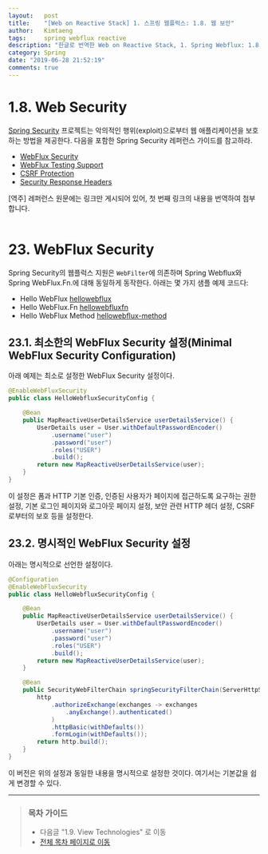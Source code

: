 ```yaml
---
layout:   post
title:    "[Web on Reactive Stack] 1. 스프링 웹플럭스: 1.8. 웹 보안"
author:   Kimtaeng
tags: 	  spring webflux reactive
description: "한글로 번역한 Web on Reactive Stack, 1. Spring Webflux: 1.8. Web Security"
category: Spring
date: "2019-06-28 21:52:19"
comments: true
---
```


# 1.8. Web Security
<a href="https://spring.io/projects/spring-security" target="_blank" rel="nofollow">Spring Security</a> 프로젝트는
악의적인 행위(exploit)으로부터 웹 애플리케이션을 보호하는 방법을 제공한다. 다음을 포함한 Spring Security 레퍼런스 가이드를 참고하라.

- <a href="https://docs.spring.io/spring-security/site/docs/current/reference/html5/#jc-webflux" 
target="_blank" rel="nofollow">WebFlux Security</a>
- <a href="https://docs.spring.io/spring-security/site/docs/current/reference/html5/#test-webflux"
target="_blank" rel="nofollow">WebFlux Testing Support</a>
- <a href="https://docs.spring.io/spring-security/site/docs/current/reference/html5/#csrf"
target="_blank" rel="nofollow">CSRF Protection</a>
- <a href="https://docs.spring.io/spring-security/site/docs/current/reference/html5/#headers"
target="_blank" rel="nofollow">Security Response Headers</a>

<div class="post_comments">[역주] 레퍼런스 원문에는 링크만 게시되어 있어, 첫 번째 링크의 내용을 번역하여 첨부합니다.</div>

<br>

# 23. WebFlux Security
Spring Security의 웹플럭스 지원은 `WebFilter`에 의존하며 Spring Webflux와 Spring WebFlux.Fn.에 대해 동일하게 동작한다.
아래는 몇 가지 샘플 예제 코드다:

- Hello WebFlux <a href="https://github.com/spring-projects/spring-security/tree/5.3.3.RELEASE/samples/boot/hellowebflux" target="_blank" rel="nofollow">hellowebflux</a>
- Hello WebFlux.Fn <a href="https://github.com/spring-projects/spring-security/tree/5.3.3.RELEASE/samples/boot/hellowebfluxfn" target="_blank" rel="nofollow">hellowebfluxfn</a>
- Hello WebFlux Method <a href="https://github.com/spring-projects/spring-security/tree/5.3.3.RELEASE/samples/boot/hellowebflux-method" target="_blank" rel="nofollow">hellowebflux-method</a>


## 23.1. 최소한의 WebFlux Security 설정(Minimal WebFlux Security Configuration)
아래 예제는 최소로 설정한 WebFlux Security 설정이다.

```java
@EnableWebFluxSecurity
public class HelloWebfluxSecurityConfig {

    @Bean
    public MapReactiveUserDetailsService userDetailsService() {
        UserDetails user = User.withDefaultPasswordEncoder()
            .username("user")
            .password("user")
            .roles("USER")
            .build();
        return new MapReactiveUserDetailsService(user);
    }
}
```

이 설정은 폼과 HTTP 기본 인증, 인증된 사용자가 페이지에 접근하도록 요구하는 권한 설정, 기본 로그인 페이지와 로그아웃 페이지 설정,
보안 관련 HTTP 헤더 설정, CSRF로부터의 보호 등을 설정한다.

## 23.2. 명시적인 WebFlux Security 설정
아래는 명시적으로 선언한 설정이다.

```java
@Configuration
@EnableWebFluxSecurity
public class HelloWebfluxSecurityConfig {

    @Bean
    public MapReactiveUserDetailsService userDetailsService() {
        UserDetails user = User.withDefaultPasswordEncoder()
            .username("user")
            .password("user")
            .roles("USER")
            .build();
        return new MapReactiveUserDetailsService(user);
    }

    @Bean
    public SecurityWebFilterChain springSecurityFilterChain(ServerHttpSecurity http) {
        http
            .authorizeExchange(exchanges -> exchanges
                .anyExchange().authenticated()
            )
            .httpBasic(withDefaults())
            .formLogin(withDefaults());
        return http.build();
    }
}
```

이 버전은 위의 설정과 동일한 내용을 명시적으로 설정한 것이다. 여기서는 기본값을 쉽게 변경할 수 있다.

---

> ### 목차 가이드
> - 다음글 "1.9. View Technologies" 로 이동
> - <a href="/post/web-on-reactive-stack" target="_blank">전체 목차 페이지로 이동</a>